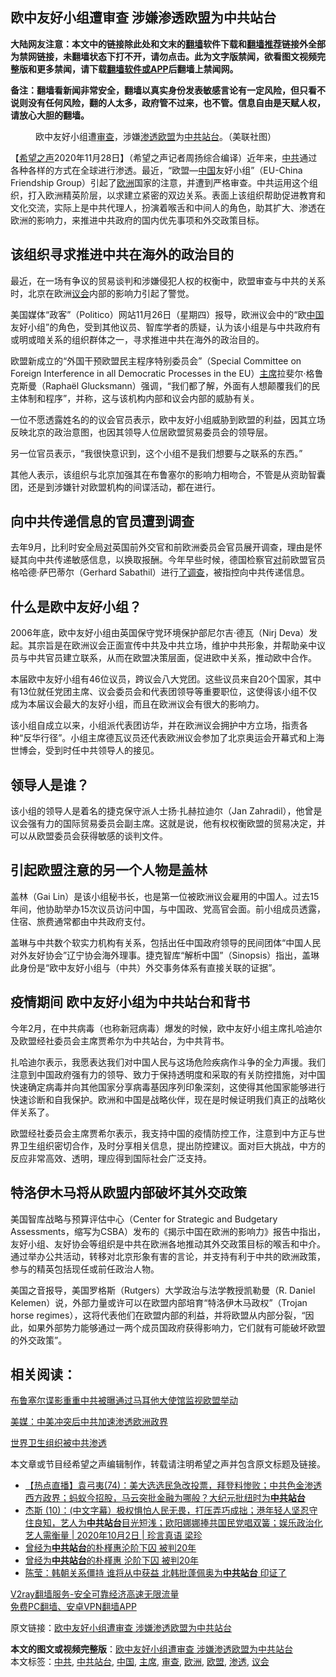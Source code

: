  <h2>欧中友好小组遭审查 涉嫌渗透欧盟为中共站台</h2> <p class="notice"><b>大陆网友注意：本文中的链接除此处和文末的<a href="https://github.com/bannedbook/fanqiang" >翻墙</a>软件下载和<a href="https://github.com/killgcd/justmysocks/blob/master/README.md">翻墙推荐</a>链接外全部为禁网链接，未翻墙状态下打不开，请勿点击。此为文字版禁闻，欲看图文视频完整版和更多禁闻，请下载<a href="https://github.com/bannedbook/fanqiang">翻墙软件或APP</a>后翻墙上禁闻网。</p><p>备注：翻墙看新闻非常安全，翻墙以真实身份发表敏感言论有一定风险，但只看不说则没有任何风险，翻的人太多，政府管不过来，也不管。信息自由是天赋人权，请放心大胆的翻墙。</b></p>  <div class="entry"> <figure><figcaption>欧中友好小组遭<a href="https://www.bannedbook.org/bnews/tag/%E5%AE%A1%E6%9F%A5/" class="st_tag internal_tag" rel="tag" title="标签 审查 下的日志">审查</a>，涉嫌<a href="https://www.bannedbook.org/bnews/tag/%E6%B8%97%E9%80%8F/" class="st_tag internal_tag" rel="tag" title="标签 渗透 下的日志">渗透</a><a href="https://www.bannedbook.org/bnews/tag/%e6%ac%a7%e7%9b%9f/" class="st_tag internal_tag" rel="tag" title="标签 欧盟 下的日志">欧盟</a>为<a href="https://www.bannedbook.org/bnews/tag/%E4%B8%AD%E5%85%B1%E7%AB%99%E5%8F%B0/" class="st_tag internal_tag" rel="tag" title="标签 中共站台 下的日志">中共站台</a>。（美联社图）</figcaption></figure> <p>【<span class='wp_keywordlink_affiliate'><a href="https://www.soundofhope.org" title="希望之声" target="_blank">希望之声</a></span>2020年11月28日】（希望之声记者周扬综合编译）近年来，<a href="https://www.bannedbook.org/bnews/tag/%e4%b8%ad%e5%85%b1/" class="st_tag internal_tag" rel="tag" title="标签 中共 下的日志">中共</a>通过各种各样的方式在全球进行渗透。最近，“欧盟—<span class='wp_keywordlink_affiliate'><a href="https://www.bannedbook.org/" title="中国" target="_blank">中国</a></span>友好小组”（EU-China Friendship Group）引起了<a href="https://www.bannedbook.org/bnews/tag/%e6%ac%a7%e6%b4%b2/" class="st_tag internal_tag" rel="tag" title="标签 欧洲 下的日志">欧洲</a>国家的注意，并遭到严格审查。中共运用这个组织，打入欧洲精英阶层，以求建立紧密的双边关系。表面上该组织帮助促进教育和文化交流，实际上是中共代理人，扮演着喉舌和中间人的角色，助其扩大、渗透在欧洲的影响力，来推进中共政府的国内优先事项和外交政策目标。</p> <h2><strong>该组织寻求推进中共在海外的政治目的</strong></h2> <p>最近，在一场有争议的贸易谈判和涉嫌侵犯人权的权衡中，欧盟审查与中共的关系时，北京在欧洲<a href="https://www.bannedbook.org/bnews/tag/%E8%AE%AE%E4%BC%9A/" class="st_tag internal_tag" rel="tag" title="标签 议会 下的日志">议会</a>内部的影响力引起了警觉。</p> <p>美国媒体“政客”（Politico）网站11月26日（星期四）报导，欧洲议会中的“欧<a href="https://www.bannedbook.org/bnews/tag/%E4%B8%AD%E5%9B%BD/" class="st_tag internal_tag" rel="tag" title="标签 中国 下的日志">中国</a>友好小组”的角色，受到其他议员、智库学者的质疑，认为该小组是与中共政府有或明或暗关系的组织群体之一，寻求推进中共在海外的政治目的。</p> <p>欧盟新成立的“外国干预欧盟民主程序特别委员会”（Special Committee on Foreign Interference in all Democratic Processes in the EU）<a href="https://www.bannedbook.org/bnews/tag/%E4%B8%BB%E5%B8%AD/" class="st_tag internal_tag" rel="tag" title="标签 主席 下的日志">主席</a>拉斐尔·格鲁克斯曼（Raphaël Glucksmann）强调，“我们都了解，外面有人想颠覆我们的民主体制和程序”，并称，这与该机构内部和议会内部的威胁有关。</p> <p>一位不愿透露姓名的的议会官员表示，欧中友好小组威胁到欧盟的利益，因其立场反映北京的政治意图，也因其领导人位居欧盟贸易委员会的领导层。</p> <p>另一位官员表示，“我很快意识到，这个小组不是我们想要与之联系的东西。”</p>  <p>其他人表示，该组织与北京加强其在布鲁塞尔的影响力相吻合，不管是从资助智囊团，还是到涉嫌针对欧盟机构的间谍活动，都在进行。</p> <h2><strong>向中共传递信息的官员遭到调查</strong></h2> <p>去年9月，比利时安全局<a href="https://www.politico.eu/article/belgium-security-service-probes-top-eu-think-tanker-for-links-to-china/">对</a>英国前外交官和前欧洲委员会官员展开调查，理由是怀疑其向中共传递敏感信息，以换取报酬。今年早些时候，德国检察官<a href="https://www.politico.eu/article/gerhard-sabathil-brussels-china-spy-probe/">对</a>前欧盟官员格哈德·萨巴蒂尔（Gerhard Sabathil）进行<a href="https://www.politico.eu/article/gerhard-sabathil-brussels-china-spy-probe/">了调查</a>，被指控向中共传递信息。</p> <h2><strong>什么是欧中友好小组？</strong></h2> <p>2006年底，欧中友好小组由英国保守党环境保护部尼尔吉·德瓦（Nirj Deva）发起。其宗旨是在欧洲议会正面宣传中共及中共立场，维护中共形象，并帮助亲中议员与中共官员建立联系，从而在欧盟决策层面，促进欧中关系，推动欧中合作。</p> <p>本届欧中友好小组有46位议员，跨议会八大党团。这些议员来自20个国家，其中有13位就任党团主席、议会委员会和代表团领导等重要职位，这使得该小组不仅成为本届议会最大的友好小组，而且在欧洲议会有很大的影响力。</p> <p>该小组自成立以来，小组派代表团访华，并在欧洲议会拥护中方立场，指责各种“反华行径”。小组主席德瓦议员还代表欧洲议会参加了北京奥运会开幕式和上海世博会，受到时任中共领导人的接见。</p> <h2><strong>领导人是谁？</strong></h2> <p>该小组的领导人是着名的捷克保守派人士扬·扎赫拉迪尔（Jan Zahradil），他曾是议会强有力的国际贸易委员会副主席。这就是说，他有权权衡欧盟的贸易决定，并可以从欧盟委员会获得敏感的谈判文件。</p>  <h2><strong>引起欧盟注意的另一个人物是盖林</strong></h2> <p>盖林（Gai Lin）是该小组秘书长，也是第一位被欧洲议会雇用的中国人。过去15年间，他协助举办15次议员访问中国，与中国政、党高官会面。前小组成员透露，住宿、旅费通常都由中共政府支付。</p> <p>盖琳与中共数个软实力机构有关系，包括出任中国政府领导的民间团体“中国人民对外友好协会”辽宁协会海外理事。捷克智库“解析中国”（Sinopsis）指出，盖琳此身份是“欧中友好小组与（中共）外交事务体系有直接关联的证据”。</p> <h2><strong>疫情期间 欧中友好小组为中共站台和背书</strong></h2> <p>今年2月，在中共病毒（也称新冠病毒）爆发的时候，欧中友好小组主席扎哈迪尔及欧盟经社委员会主席贾希尔为中共站台，为中共背书。</p> <p>扎哈迪尔表示，我愿表达我们对中国人民与这场危险疾病作斗争的全力声援。我们注意到中国政府强有力的领导、致力于保持透明度和采取的有关防控措施，对中国快速确定病毒并向其他国家分享病毒基因序列印象深刻，这使得其他国家能够进行快速诊断和自我保护。欧洲和中国是战略伙伴，现在是时候证明我们真正的战略伙伴关系了。</p> <p>欧盟经社委员会主席贾希尔表示，我支持中国的疫情防控工作，注意到中方正与世界卫生组织密切合作，及时分享相关信息，提出防控建议。面对巨大挑战，中方的反应非常高效、透明，理应得到国际社会广泛支持。</p> <h2><strong>特洛伊木马将从欧盟内部破坏其外交政策</strong></h2> <p>美国智库战略与预算评估中心（Center for Strategic and Budgetary Assessments，缩写为CSBA）发布的《揭示中国在欧洲的影响力》报告中指出，友好小组、友好协会等组织是中共在欧洲各地推动其外交政策目标的喉舌和中介。通过举办公共活动，转移对北京形象有害的言论，并支持有利于中共的欧洲政策，参与的精英包括现任或前任政治人物。</p>  <p>美国之音报导，美国罗格斯（Rutgers）大学政治与法学教授凯勒曼（R. Daniel Kelemen）说，外部力量或许可以在欧盟内部培育“特洛伊木马政权”（Trojan horse regimes），这将代表他们在欧盟内部的利益，并将欧盟从内部分裂，“因此，如果外部势力能够通过一两个成员国政府获得影响力，它们就有可能破坏欧盟的外交政策”。</p> <h2><strong>相关阅读：</strong></h2> <p><a href="https://www.google.com/url?client=internal-element-cse&amp;cx=007749283119516952101:0iwnfnkwnek&amp;q=https://www.soundofhope.org/post/379552&amp;sa=U&amp;ved=2ahUKEwiS3sqMqqbtAhUFNOwKHZXyDs4QFjAAegQIBRAC&amp;usg=AOvVaw3p3JA32B0_zpuBDBlJkqOR" target="_blank">布鲁塞尔谍影重重中共被曝通过马耳他大使馆监视欧盟举动</a></p> <p><a href="https://www.google.com/url?client=internal-element-cse&amp;cx=007749283119516952101:0iwnfnkwnek&amp;q=https://www.soundofhope.org/post/280018&amp;sa=U&amp;ved=2ahUKEwiS3sqMqqbtAhUFNOwKHZXyDs4QFjABegQICBAC&amp;usg=AOvVaw3v_NrBkWVVSL8_srwvP3Iu" target="_blank">美媒：中美冲突后中共加速渗透欧洲政界</a></p> <p><a href="https://www.google.com/url?client=internal-element-cse&amp;cx=007749283119516952101:0iwnfnkwnek&amp;q=https://www.soundofhope.org/post/338413&amp;sa=U&amp;ved=2ahUKEwiS3sqMqqbtAhUFNOwKHZXyDs4QFjADegQIBxAC&amp;usg=AOvVaw2eYO8OJudTSoEEwurntoNi" target="_blank">世界卫生组织被中共渗透</a></p> <p>本文章或节目经希望之声编辑制作，转载请注明希望之声并包含原文标题及链接。</p> <ul class='op-related-articles' title='相关阅读'> <li><a href='https://www.bannedbook.org/bnews/bannedvideo/20201027/1420917.html' target='_blank'>【热点直播】袁弓夷(74)：美大选选民急改投票，拜登料惨败；中共色金渗透西方政界；蚂蚁今招股，马云突批金融为哪般？大纪元批纽时为<b>中共站台</b></a></li> <li><a href='https://www.bannedbook.org/bnews/bannedvideo/20201002/1407083.html' target='_blank'>杰斯 (10)：(中文字幕）极权惧怕人民无畏，打压弄巧成拙；港年轻人坚忍守住良知，艺人为<b>中共站台</b>目光短浅；欧阳娜娜捧共国民党唱双簧；娱乐政治化艺人需衡量  | 2020年10月2日 | 珍言真语 梁珍</a></li> <li><a href='https://www.bannedbook.org/bnews/worldnews/20200710/1358704.html' target='_blank'>曾经为<b>中共站台</b>的朴槿惠沦阶下囚 被判20年</a></li> <li><a href='https://www.bannedbook.org/bnews/cnnews/20200710/1358703.html' target='_blank'>曾经为<b>中共站台</b>的朴槿惠 沦阶下囚 被判20年</a></li> <li><a href='https://www.bannedbook.org/bnews/comments/20200701/1353741.html' target='_blank'>陈莹：韩朝关系僵持 谁将从中获益 北韩批蓬佩奥为<b>中共站台</b> 印证了</a></li> </ul> <p class="texttj"> <a href="https://www.bannedbook.org/forum23/topic22702.html" target="_blank">V2ray翻墙服务-安全可靠经济高速无限流量</a><br/> <a href="https://github.com/bannedbook/fanqiang/wiki/%E7%A6%81%E9%97%BB%E7%BD%91%E5%AE%89%E5%8D%93%E7%BF%BB%E5%A2%99%E6%96%B0%E9%97%BBAPP" target="_blank">免费PC翻墙、安卓VPN翻墙APP</a></p><p>原文链接：<a class="src_link"  href="https://www.soundofhope.org/post/448009" target="_blank">欧中友好小组遭审查 涉嫌渗透欧盟为中共站台</a></p> <a name='sharetosocial'></a>       <div><b>本文的图文或视频完整版</b>：<a href='https://www.bannedbook.org/bnews/comments/20201129/1438973.html'>欧中友好小组遭审查 涉嫌渗透欧盟为中共站台</a></div>  </div><!--END ENTRY--> <div class="postfooter"> <div>本文标签：<a href="https://www.bannedbook.org/bnews/tag/%e4%b8%ad%e5%85%b1/" rel="tag">中共</a>, <a href="https://www.bannedbook.org/bnews/tag/%E4%B8%AD%E5%85%B1%E7%AB%99%E5%8F%B0/" rel="tag">中共站台</a>, <a href="https://www.bannedbook.org/bnews/tag/%E4%B8%AD%E5%9B%BD/" rel="tag">中国</a>, <a href="https://www.bannedbook.org/bnews/tag/%E4%B8%BB%E5%B8%AD/" rel="tag">主席</a>, <a href="https://www.bannedbook.org/bnews/tag/%E5%AE%A1%E6%9F%A5/" rel="tag">审查</a>, <a href="https://www.bannedbook.org/bnews/tag/%e6%ac%a7%e6%b4%b2/" rel="tag">欧洲</a>, <a href="https://www.bannedbook.org/bnews/tag/%e6%ac%a7%e7%9b%9f/" rel="tag">欧盟</a>, <a href="https://www.bannedbook.org/bnews/tag/%E6%B8%97%E9%80%8F/" rel="tag">渗透</a>, <a href="https://www.bannedbook.org/bnews/tag/%E8%AE%AE%E4%BC%9A/" rel="tag">议会</a></div>  </div><!--END POSTFOOTER--> 